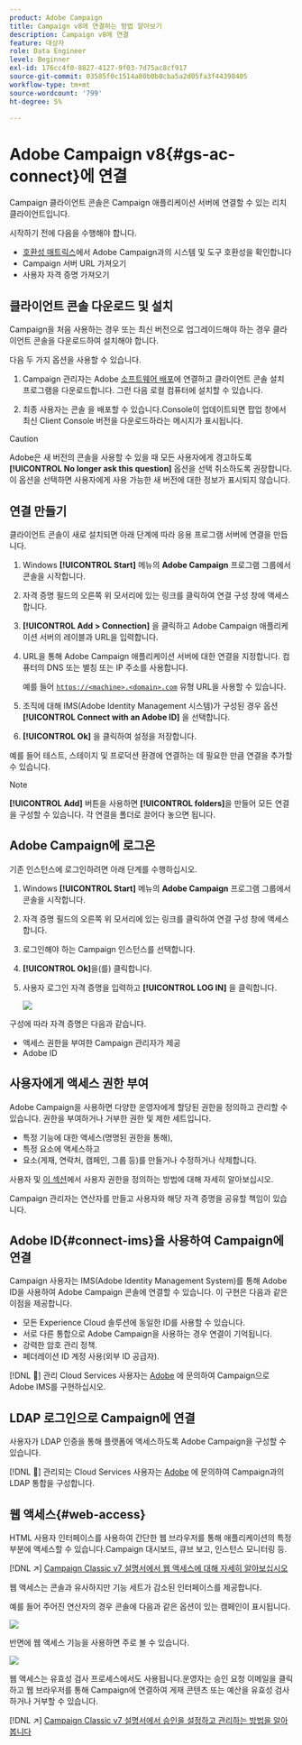 ```yaml
---
product: Adobe Campaign
title: Campaign v8에 연결하는 방법 알아보기
description: Campaign v8에 연결
feature: 대상자
role: Data Engineer
level: Beginner
exl-id: 176cc4f0-8827-4127-9f03-7d75ac8cf917
source-git-commit: 03585f0c1514a80b0b0cba5a2d05fa3f44398405
workflow-type: tm+mt
source-wordcount: '799'
ht-degree: 5%

---
```


# Adobe Campaign v8{#gs-ac-connect}에 연결

Campaign 클라이언트 콘솔은 Campaign 애플리케이션 서버에 연결할 수 있는 리치 클라이언트입니다.

시작하기 전에 다음을 수행해야 합니다.

* [호환성 매트릭스](compatibility-matrix.md)에서 Adobe Campaign과의 시스템 및 도구 호환성을 확인합니다
* Campaign 서버 URL 가져오기
* 사용자 자격 증명 가져오기

## 클라이언트 콘솔 다운로드 및 설치

Campaign을 처음 사용하는 경우 또는 최신 버전으로 업그레이드해야 하는 경우 클라이언트 콘솔을 다운로드하여 설치해야 합니다.

다음 두 가지 옵션을 사용할 수 있습니다.

1. Campaign 관리자는 Adobe [소프트웨어 배포](https://experience.adobe.com/#/downloads/content/software-distribution/encampaign.html)에 연결하고 클라이언트 콘솔 설치 프로그램을 다운로드합니다. 그런 다음 로컬 컴퓨터에 설치할 수 있습니다.

1. 최종 사용자는 콘솔 을 배포할 수 있습니다.Console이 업데이트되면 팝업 창에서 최신 Client Console 버전을 다운로드하라는 메시지가 표시됩니다.

>[!CAUTION]
>
>Adobe은 새 버전의 콘솔을 사용할 수 있을 때 모든 사용자에게 경고하도록 **[!UICONTROL No longer ask this question]** 옵션을 선택 취소하도록 권장합니다.  이 옵션을 선택하면 사용자에게 사용 가능한 새 버전에 대한 정보가 표시되지 않습니다.

## 연결 만들기

클라이언트 콘솔이 새로 설치되면 아래 단계에 따라 응용 프로그램 서버에 연결을 만듭니다.

1. Windows **[!UICONTROL Start]** 메뉴의 **Adobe Campaign** 프로그램 그룹에서 콘솔을 시작합니다.

1. 자격 증명 필드의 오른쪽 위 모서리에 있는 링크를 클릭하여 연결 구성 창에 액세스합니다.

1. **[!UICONTROL Add > Connection]** 을 클릭하고 Adobe Campaign 애플리케이션 서버의 레이블과 URL을 입력합니다.

1. URL을 통해 Adobe Campaign 애플리케이션 서버에 대한 연결을 지정합니다. 컴퓨터의 DNS 또는 별칭 또는 IP 주소를 사용합니다.

   예를 들어 [`https://<machine>.<domain>.com`](https://myserver.adobe.com) 유형 URL을 사용할 수 있습니다.

1. 조직에 대해 IMS(Adobe Identity Management 시스템)가 구성된 경우 옵션 **[!UICONTROL Connect with an Adobe ID]** 을 선택합니다.

1. **[!UICONTROL Ok]** 을 클릭하여 설정을 저장합니다.

예를 들어 테스트, 스테이지 및 프로덕션 환경에 연결하는 데 필요한 만큼 연결을 추가할 수 있습니다.

>[!NOTE]
>
>**[!UICONTROL Add]** 버튼을 사용하면 **[!UICONTROL folders]**&#x200B;을 만들어 모든 연결을 구성할 수 있습니다. 각 연결을 폴더로 끌어다 놓으면 됩니다.

## Adobe Campaign에 로그온

기존 인스턴스에 로그인하려면 아래 단계를 수행하십시오.

1. Windows **[!UICONTROL Start]** 메뉴의 **Adobe Campaign** 프로그램 그룹에서 콘솔을 시작합니다.

1. 자격 증명 필드의 오른쪽 위 모서리에 있는 링크를 클릭하여 연결 구성 창에 액세스합니다.

1. 로그인해야 하는 Campaign 인스턴스를 선택합니다.

1. **[!UICONTROL Ok]**&#x200B;을(를) 클릭합니다.

1. 사용자 로그인 자격 증명을 입력하고 **[!UICONTROL LOG IN]** 을 클릭합니다.

   ![](assets/sign-in-v8.png)

구성에 따라 자격 증명은 다음과 같습니다.

* 액세스 권한을 부여한 Campaign 관리자가 제공
* Adobe ID

## 사용자에게 액세스 권한 부여

Adobe Campaign을 사용하면 다양한 운영자에게 할당된 권한을 정의하고 관리할 수 있습니다. 권한을 부여하거나 거부한 권한 및 제한 세트입니다.

* 특정 기능에 대한 액세스(명명된 권한을 통해),
* 특정 요소에 액세스하고
* 요소(게재, 연락처, 캠페인, 그룹 등)를 만들거나 수정하거나 삭제합니다.

사용자 및 [이 섹션](permissions.md)에서 사용자 권한을 정의하는 방법에 대해 자세히 알아보십시오.

Campaign 관리자는 연산자를 만들고 사용자와 해당 자격 증명을 공유할 책임이 있습니다.

## Adobe ID{#connect-ims}을 사용하여 Campaign에 연결

Campaign 사용자는 IMS(Adobe Identity Management System)를 통해 Adobe ID을 사용하여 Adobe Campaign 콘솔에 연결할 수 있습니다. 이 구현은 다음과 같은 이점을 제공합니다.

*  모든 Experience Cloud 솔루션에 동일한 ID를 사용할 수 있습니다.
* 서로 다른 통합으로 Adobe Campaign을 사용하는 경우 연결이 기억됩니다.
* 강력한 암호 관리 정책.
* 페더레이션 ID 계정 사용(외부 ID 공급자).

[!DNL :speech_balloon:] 관리 Cloud Services 사용자는  [Adobe](campaign-faq.md#support) 에 문의하여 Campaign으로 Adobe IMS를 구현하십시오.

## LDAP 로그인으로 Campaign에 연결

사용자가 LDAP 인증을 통해 플랫폼에 액세스하도록 Adobe Campaign을 구성할 수 있습니다.

[!DNL :speech_balloon:] 관리되는 Cloud Services 사용자는  [Adobe](campaign-faq.md#support) 에 문의하여 Campaign과의 LDAP 통합을 구성합니다.


## 웹 액세스{#web-access}

HTML 사용자 인터페이스를 사용하여 간단한 웹 브라우저를 통해 애플리케이션의 특정 부분에 액세스할 수 있습니다.Campaign 대시보드, 큐브 보고, 인스턴스 모니터링 등.

[!DNL :arrow_upper_right:]  [Campaign Classic v7 설명서에서 웹 액세스에 대해 자세히 알아보십시오](https://experienceleague.adobe.com/docs/campaign-classic/using/getting-started/starting-with-adobe-campaign/campaign-workspace/adobe-campaign-workspace.html?lang=en#console-and-web-access)

웹 액세스는 콘솔과 유사하지만 기능 세트가 감소된 인터페이스를 제공합니다.

예를 들어 주어진 연산자의 경우 콘솔에 다음과 같은 옵션이 있는 캠페인이 표시됩니다.

![](assets/campaign-from-console.png)

반면에 웹 액세스 기능을 사용하면 주로 볼 수 있습니다.

![](assets/campaign-from-web.png)

웹 액세스는 유효성 검사 프로세스에서도 사용됩니다.운영자는 승인 요청 이메일을 클릭하고 웹 브라우저를 통해 Campaign에 연결하여 게재 콘텐츠 또는 예산을 유효성 검사하거나 거부할 수 있습니다.

[!DNL :arrow_upper_right:]  [Campaign Classic v7 설명서에서 승인을 설정하고 관리하는 방법을 알아봅니다](https://experienceleague.adobe.com/docs/campaign-classic/using/orchestrating-campaigns/orchestrate-campaigns/marketing-campaign-approval.html?lang=ko#orchestrating-campaigns)
